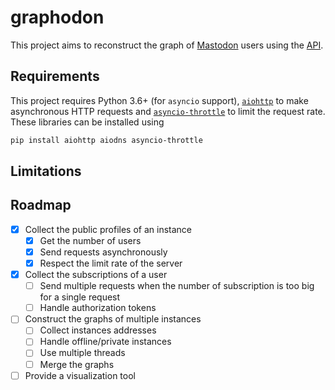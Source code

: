 # graphodon

This project aims to reconstruct the graph of [Mastodon](https://joinmastodon.org/) users using the [API](https://docs.joinmastodon.org/methods/).

## Requirements

This project requires Python 3.6+ (for `asyncio` support), [`aiohttp`](https://docs.aiohttp.org/en/stable/) to make asynchronous HTTP requests and [`asyncio-throttle`](https://github.com/hallazzang/asyncio-throttle) to limit the request rate.
These libraries can be installed using
```sh
pip install aiohttp aiodns asyncio-throttle
```

## Limitations

## Roadmap

- [x] Collect the public profiles of an instance
    - [x] Get the number of users
    - [x] Send requests asynchronously
    - [x] Respect the limit rate of the server
- [x] Collect the subscriptions of a user
    - [ ] Send multiple requests when the number of subscription is too big for a single request
    - [ ] Handle authorization tokens
- [ ] Construct the graphs of multiple instances
    - [ ] Collect instances addresses
    - [ ] Handle offline/private instances
    - [ ] Use multiple threads
    - [ ] Merge the graphs
- [ ] Provide a visualization tool
